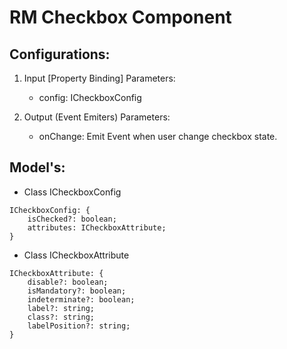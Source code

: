# RM Checkbox Component

## Configurations:

1. Input [Property Binding] Parameters:
   - config: ICheckboxConfig

2. Output (Event Emiters) Parameters:
   - onChange: Emit Event when user change checkbox state.


## Model's:

- Class ICheckboxConfig 
```
ICheckboxConfig: {
    isChecked?: boolean;
    attributes: ICheckboxAttribute;
}
```
- Class ICheckboxAttribute 
```
ICheckboxAttribute: {
    disable?: boolean;
    isMandatory?: boolean;
    indeterminate?: boolean;
    label?: string;
    class?: string;
    labelPosition?: string;
}
```